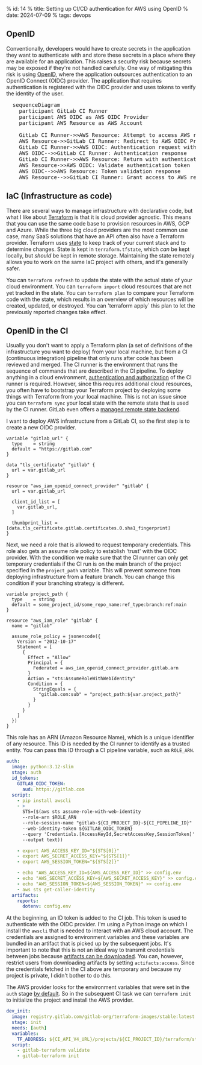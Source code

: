 % id: 14
% title: Setting up CI/CD authentication for AWS using OpenID
% date: 2024-07-09
% tags: devops

## OpenID

Conventionally, developers would have to create secrets in the application they want to authenticate with and store these secrets in a place where they are available for an application. This raises a security risk because secrets may be exposed if they're not handled carefully. One way of mitigating this risk is using [OpenID](https://openid.net/developers/how-connect-works/), where the application outsources authentication to an OpenID Connect (OIDC) provider. The application that requires authentication is registered with the OIDC provider and uses tokens to verify the identity of the user.

<pre class="mermaid">
  sequenceDiagram
    participant GitLab CI Runner
    participant AWS OIDC as AWS OIDC Provider
    participant AWS Resource as AWS Account

    GitLab CI Runner->>AWS Resource: Attempt to access AWS resource
    AWS Resource->>GitLab CI Runner: Redirect to AWS OIDC Provider for authentication
    GitLab CI Runner->>AWS OIDC: Authentication request with OIDC token
    AWS OIDC-->>GitLab CI Runner: Authentication response
    GitLab CI Runner->>AWS Resource: Return with authentication token
    AWS Resource->>AWS OIDC: Validate authentication token
    AWS OIDC-->>AWS Resource: Token validation response
    AWS Resource-->>GitLab CI Runner: Grant access to AWS resource
</pre>

## IaC (Infrastructure as code)

There are several ways to manage infrastructure with declarative code, but what I like about [Terraform](https://www.terraform.io/) is that it is cloud provider agnostic. This means that you can use the same code base to provision resources in AWS, GCP and Azure. While the three big cloud providers are the most common use case, many SaaS solutions that have an API often also have a Terraform provider. Terraform uses [state](https://developer.hashicorp.com/terraform/language/state) to keep track of your current stack and to determine changes. State is kept in `terraform.tfstate`, which _can_ be kept locally, but _should_ be kept in remote storage. Maintaining the state remotely allows you to work on the same IaC project with others, and it's generally safer.

You can `terraform refresh` to update the state with the actual state of your cloud environment. You can `terraform import` cloud resources that are not yet tracked in the state. You can `terraform plan` to compare your Terraform code with the state, which results in an overview of which resources will be created, updated, or destroyed. You can 'terraform apply` this plan to let the previously reported changes take effect.

## OpenID in the CI

Usually you don't want to apply a Terraform plan (a set of definitions of the infrastructure you want to deploy) from your local machine, but from a CI (continuous integration) pipeline that only runs after code has been reviewed and merged. The CI runner is the environment that runs the sequence of commands that are described in the CI pipeline. To deploy anything in a cloud environment, [authentication and authorization](https://auth0.com/docs/get-started/identity-fundamentals/authentication-and-authorization) of the CI runner is required. However, since this requires additional cloud resources, you often have to bootstrap your Terraform project by deploying some things with Terraform from your local machine. This is not an issue since you can `terraform sync` your local state with the remote state that is used by the CI runner. GitLab even offers a [managed remote state backend](https://docs.gitlab.com/ee/user/infrastructure/iac/terraform_state.html).

I want to deploy AWS infrastructure from a GitLab CI, so the first step is to create a new OIDC provider.

```hcl
variable "gitlab_url" {
  type    = string
  default = "https://gitlab.com"
}

data "tls_certificate" "gitlab" {
  url = var.gitlab_url
}

resource "aws_iam_openid_connect_provider" "gitlab" {
  url = var.gitlab_url

  client_id_list = [
    var.gitlab_url,
  ]

  thumbprint_list = [data.tls_certificate.gitlab.certificates.0.sha1_fingerprint]
}
```

Next, we need a role that is allowed to request temporary credentials. This role also gets an assume role policy to establish 'trust' with the OIDC provider. With the condition we make sure that the CI runner can only get temporary credentials if the CI run is on the main branch of the project specified in the `project_path` variable. This will prevent someone from deploying infrastructure from a feature branch. You can change this condition if your branching strategy is different.

```hcl
variable project_path {
  type    = string
  default = some_project_id/some_repo_name:ref_type:branch:ref:main
}

resource "aws_iam_role" "gitlab" {
  name = "gitlab"

  assume_role_policy = jsonencode({
    Version = "2012-10-17"
    Statement = [
      {
        Effect = "Allow"
        Principal = {
          Federated = aws_iam_openid_connect_provider.gitlab.arn
        }
        Action = "sts:AssumeRoleWithWebIdentity"
        Condition = {
          StringEquals = {
            "gitlab.com:sub" = "project_path:${var.project_path}"
          }
        }
      }
    ]
  })
}
```

This role has an ARN (Amazon Resource Name), which is a unique identifier of any resource. This ID is needed by the CI runner to identify as a trusted entity. You can pass this ID through a CI pipeline variable, such as `ROLE_ARN`.

```yml
auth:
  image: python:3.12-slim
  stage: auth
  id_tokens:
    GITLAB_OIDC_TOKEN:
      aud: https://gitlab.com
  script:
    - pip install awscli
    - >
      STS=($(aws sts assume-role-with-web-identity
      --role-arn $ROLE_ARN
      --role-session-name "gitlab-${CI_PROJECT_ID}-${CI_PIPELINE_ID}"
      --web-identity-token ${GITLAB_OIDC_TOKEN}
      --query 'Credentials.[AccessKeyId,SecretAccessKey,SessionToken]'
      --output text))

    - export AWS_ACCESS_KEY_ID="${STS[0]}"
    - export AWS_SECRET_ACCESS_KEY="${STS[1]}"
    - export AWS_SESSION_TOKEN="${STS[2]}"

    - echo "AWS_ACCESS_KEY_ID=${AWS_ACCESS_KEY_ID}" >> config.env
    - echo "AWS_SECRET_ACCESS_KEY=${AWS_SECRET_ACCESS_KEY}" >> config.env
    - echo "AWS_SESSION_TOKEN=${AWS_SESSION_TOKEN}" >> config.env
    - aws sts get-caller-identity
  artifacts:
    reports:
      dotenv: config.env
```

At the beginning, an ID token is added to the CI job. This token is used to authenticate with the OIDC provider. I'm using a Python image on which I install the `awscli` that is needed to interact with an AWS cloud account. The credentials are assigned to environment variables and these variables are bundled in an artifact that is picked up by the subsequent jobs. It's important to note that this is not an ideal way to transmit credentials between jobs because [artifacts can be downloaded](https://docs.gitlab.com/ee/ci/yaml/artifacts_reports.html). You can, however, restrict users from downloading artifacts by setting `actifacts:access`. Since the credentials fetched in the CI above are temporary and because my project is private, I didn't bother to do this.

The AWS provider looks for the environment variables that were set in the `auth` stage [by default](https://registry.terraform.io/providers/hashicorp/aws/latest/docs). So in the subsequent CI task we can `terraform init` to initialize the project and install the AWS provider.

```yml
dev_init:
  image: registry.gitlab.com/gitlab-org/terraform-images/stable:latest
  stage: init
  needs: [auth]
  variables:
    TF_ADDRESS: ${CI_API_V4_URL}/projects/${CI_PROJECT_ID}/terraform/state/dev
  script:
    - gitlab-terraform validate
    - gitlab-terraform init
```

